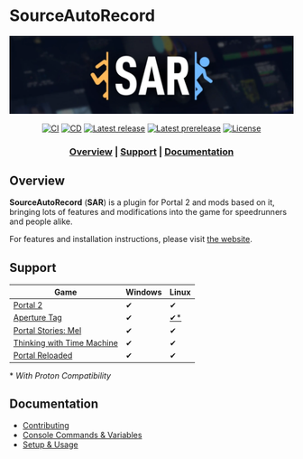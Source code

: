 # SourceAutoRecord

<div align="center">

[![SourceAutoRecord Homepage](docs/img/sar_logo.webp)](https://sar.portal2.sr/)

</div>

<div align="center">

[![CI](https://github.com/p2sr/SourceAutoRecord/workflows/CI/badge.svg)](https://github.com/p2sr/SourceAutoRecord/actions?query=workflow%3ACI+branch%3Amaster)
[![CD](https://github.com/p2sr/SourceAutoRecord/workflows/CD/badge.svg)](https://github.com/p2sr/SourceAutoRecord/actions?query=workflow%3ACD+branch%3Amaster)
[![Latest release](https://img.shields.io/github/v/release/p2sr/SourceAutoRecord?label=latest%20release)](https://github.com/p2sr/SourceAutoRecord/releases/latest)
[![Latest prerelease](https://img.shields.io/github/v/release/p2sr/SourceAutoRecord?label=latest%20pre-release&include_prereleases)](https://github.com/p2sr/SourceAutoRecord/releases)
[![License](https://img.shields.io/github/license/p2sr/SourceAutoRecord)](https://github.com/p2sr/SourceAutoRecord/blob/master/LICENSE)

</div>

<div align="center">

### [Overview](#overview) | [Support](#support) | [Documentation](#documentation)

</div>

## Overview

**SourceAutoRecord** (**SAR**) is a plugin for Portal 2 and mods based on it, bringing lots of features and modifications
into the game for speedrunners and people alike.

For features and installation instructions, please visit [the website].

[the website]: https://sar.portal2.sr/

## Support

| Game                                                                    | Windows | Linux |
|-------------------------------------------------------------------------|---------|-------|
| [Portal 2](https://store.steampowered.com/app/620)                      | ✔       | ✔     |
| [Aperture Tag](https://store.steampowered.com/app/280740)               | ✔       | [✔*](https://wiki.portal2.sr/Aperture_Tag#Linux) |
| [Portal Stories: Mel](https://store.steampowered.com/app/317400)        | ✔       | ✔     |
| [Thinking with Time Machine](https://store.steampowered.com/app/286080) | ✔       | ✔     |
| [Portal Reloaded](https://store.steampowered.com/app/1255980)           | ✔       | ✔     |

\* *With Proton Compatibility*

## Documentation

- [Contributing](docs/contributing.md)
- [Console Commands & Variables](docs/cvars.md)
- [Setup & Usage](https://wiki.portal2.sr/SAR)
